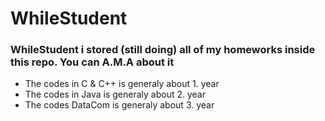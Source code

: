 # WhileStudent # 

### WhileStudent i stored (still doing) all of my homeworks inside this repo. You can A.M.A about it ###

- The codes in C & C++ is generaly about 1. year
- The codes in Java is generaly about 2. year 
- The codes DataCom is generaly about 3. year 

